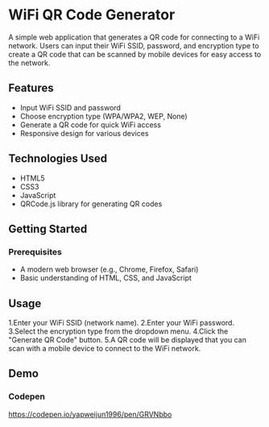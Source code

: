 # WiFi QR Code Generator

A simple web application that generates a QR code for connecting to a WiFi network. Users can input their WiFi SSID, password, and encryption type to create a QR code that can be scanned by mobile devices for easy access to the network.

## Features

- Input WiFi SSID and password
- Choose encryption type (WPA/WPA2, WEP, None)
- Generate a QR code for quick WiFi access
- Responsive design for various devices

## Technologies Used

- HTML5
- CSS3
- JavaScript
- QRCode.js library for generating QR codes

## Getting Started

### Prerequisites

- A modern web browser (e.g., Chrome, Firefox, Safari)
- Basic understanding of HTML, CSS, and JavaScript

## Usage
1.Enter your WiFi SSID (network name).
2.Enter your WiFi password.
3.Select the encryption type from the dropdown menu.
4.Click the "Generate QR Code" button.
5.A QR code will be displayed that you can scan with a mobile device to connect to the WiFi network.

## Demo
### Codepen
https://codepen.io/yapweijun1996/pen/GRVNbbo

